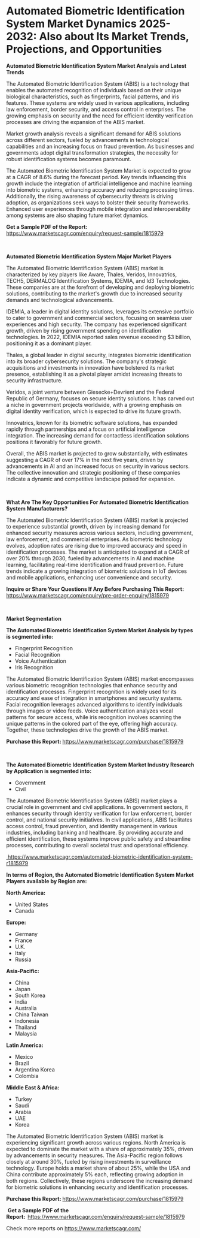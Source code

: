 <p><h1>Automated Biometric Identification System Market Dynamics 2025-2032: Also about Its Market Trends, Projections, and Opportunities</h1></p><p><strong>Automated Biometric Identification System Market Analysis and Latest Trends</strong></p>
<p><p>The Automated Biometric Identification System (ABIS) is a technology that enables the automated recognition of individuals based on their unique biological characteristics, such as fingerprints, facial patterns, and iris features. These systems are widely used in various applications, including law enforcement, border security, and access control in enterprises. The growing emphasis on security and the need for efficient identity verification processes are driving the expansion of the ABIS market. </p><p>Market growth analysis reveals a significant demand for ABIS solutions across different sectors, fueled by advancements in technological capabilities and an increasing focus on fraud prevention. As businesses and governments adopt digital transformation strategies, the necessity for robust identification systems becomes paramount. </p><p>The Automated Biometric Identification System Market is expected to grow at a CAGR of 8.6% during the forecast period. Key trends influencing this growth include the integration of artificial intelligence and machine learning into biometric systems, enhancing accuracy and reducing processing times. Additionally, the rising awareness of cybersecurity threats is driving adoption, as organizations seek ways to bolster their security frameworks. Enhanced user experiences through mobile integration and interoperability among systems are also shaping future market dynamics.</p></p>
<p><strong>Get a Sample PDF of the Report:&nbsp;</strong> <a href="https://www.marketscagr.com/enquiry/request-sample/1815979?utm_campaign=1950&utm_medium=2&utm_source=Github&utm_content=ia&utm_term=10042025&utm_id=automated-biometric-identification-system">https://www.marketscagr.com/enquiry/request-sample/1815979</a></p>
<p>&nbsp;</p>
<p><strong>Automated Biometric Identification System Major Market Players</strong></p>
<p><p>The Automated Biometric Identification System (ABIS) market is characterized by key players like Aware, Thales, Veridos, Innovatrics, TECH5, DERMALOG Identification Systems, IDEMIA, and Id3 Technologies. These companies are at the forefront of developing and deploying biometric solutions, contributing to the market's growth due to increased security demands and technological advancements.</p><p>IDEMIA, a leader in digital identity solutions, leverages its extensive portfolio to cater to government and commercial sectors, focusing on seamless user experiences and high security. The company has experienced significant growth, driven by rising government spending on identification technologies. In 2022, IDEMIA reported sales revenue exceeding $3 billion, positioning it as a dominant player.</p><p>Thales, a global leader in digital security, integrates biometric identification into its broader cybersecurity solutions. The company's strategic acquisitions and investments in innovation have bolstered its market presence, establishing it as a pivotal player amidst increasing threats to security infrastructure.</p><p>Veridos, a joint venture between Giesecke+Devrient and the Federal Republic of Germany, focuses on secure identity solutions. It has carved out a niche in government projects worldwide, with a growing emphasis on digital identity verification, which is expected to drive its future growth.</p><p>Innovatrics, known for its biometric software solutions, has expanded rapidly through partnerships and a focus on artificial intelligence integration. The increasing demand for contactless identification solutions positions it favorably for future growth.</p><p>Overall, the ABIS market is projected to grow substantially, with estimates suggesting a CAGR of over 17% in the next five years, driven by advancements in AI and an increased focus on security in various sectors. The collective innovation and strategic positioning of these companies indicate a dynamic and competitive landscape poised for expansion.</p></p>
<p>&nbsp;</p>
<p><strong>What Are The Key Opportunities For Automated Biometric Identification System Manufacturers?</strong></p>
<p><p>The Automated Biometric Identification System (ABIS) market is projected to experience substantial growth, driven by increasing demand for enhanced security measures across various sectors, including government, law enforcement, and commercial enterprises. As biometric technology evolves, adoption rates are rising due to improved accuracy and speed in identification processes. The market is anticipated to expand at a CAGR of over 20% through 2030, fueled by advancements in AI and machine learning, facilitating real-time identification and fraud prevention. Future trends indicate a growing integration of biometric solutions in IoT devices and mobile applications, enhancing user convenience and security.</p></p>
<p><strong>Inquire or Share Your Questions If Any Before Purchasing This Report:</strong> <a href="https://www.marketscagr.com/enquiry/pre-order-enquiry/1815979?utm_campaign=1950&utm_medium=2&utm_source=Github&utm_content=ia&utm_term=10042025&utm_id=automated-biometric-identification-system">https://www.marketscagr.com/enquiry/pre-order-enquiry/1815979</a></p>
<p>&nbsp;</p>
<p><strong>Market Segmentation</strong></p>
<p><strong>The Automated Biometric Identification System Market Analysis by types is segmented into:</strong></p>
<p><ul><li>Fingerprint Recognition</li><li>Facial Recognition</li><li>Voice Authentication</li><li>Iris Recognition</li></ul></p>
<p><p>The Automated Biometric Identification System (ABIS) market encompasses various biometric recognition technologies that enhance security and identification processes. Fingerprint recognition is widely used for its accuracy and ease of integration in smartphones and security systems. Facial recognition leverages advanced algorithms to identify individuals through images or video feeds. Voice authentication analyzes vocal patterns for secure access, while iris recognition involves scanning the unique patterns in the colored part of the eye, offering high accuracy. Together, these technologies drive the growth of the ABIS market.</p></p>
<p><strong>Purchase this Report:&nbsp;</strong><a href="https://www.marketscagr.com/purchase/1815979?utm_campaign=1950&utm_medium=2&utm_source=Github&utm_content=ia&utm_term=10042025&utm_id=automated-biometric-identification-system">https://www.marketscagr.com/purchase/1815979</a></p>
<p>&nbsp;</p>
<p><strong>The Automated Biometric Identification System Market Industry Research by Application is segmented into:</strong></p>
<p><ul><li>Government</li><li>Civil</li></ul></p>
<p><p>The Automated Biometric Identification System (ABIS) market plays a crucial role in government and civil applications. In government sectors, it enhances security through identity verification for law enforcement, border control, and national security initiatives. In civil applications, ABIS facilitates access control, fraud prevention, and identity management in various industries, including banking and healthcare. By providing accurate and efficient identification, these systems improve public safety and streamline processes, contributing to overall societal trust and operational efficiency.</p></p>
<p><a href="https://www.marketscagr.com/automated-biometric-identification-system-r1815979?utm_campaign=1950&utm_medium=2&utm_source=Github&utm_content=ia&utm_term=10042025&utm_id=automated-biometric-identification-system">&nbsp;https://www.marketscagr.com/automated-biometric-identification-system-r1815979</a></p>
<p><strong>In terms of Region, the Automated Biometric Identification System Market Players available by Region are:</strong></p>
<p>
    <p> <strong> North America: </strong>
        <ul>
            <li>United States</li>
            <li>Canada</li>
        </ul>
        </p> 
    <p> <strong> Europe: </strong>
        <ul>
            <li>Germany</li>
            <li>France</li>
            <li>U.K.</li>
            <li>Italy</li>
            <li>Russia</li>
        </ul>
        </p> 
    <p> <strong> Asia-Pacific: </strong>
        <ul>
            <li>China</li>
            <li>Japan</li>
            <li>South Korea</li>
            <li>India</li>
            <li>Australia</li>
            <li>China Taiwan</li>
            <li>Indonesia</li>
            <li>Thailand</li>
            <li>Malaysia</li>
        </ul>
        </p> 
    <p> <strong> Latin America: </strong>
        <ul>
            <li>Mexico</li>
            <li>Brazil</li>
            <li>Argentina Korea</li>
            <li>Colombia</li>
        </ul>
        </p> 
    <p> <strong> Middle East & Africa: </strong>
        <ul>
            <li>Turkey</li>
            <li>Saudi</li>
            <li>Arabia</li>
            <li>UAE</li>
            <li>Korea</li>
        </ul>
    </p>
    </p>
<p><p>The Automated Biometric Identification System (ABIS) market is experiencing significant growth across various regions. North America is expected to dominate the market with a share of approximately 35%, driven by advancements in security measures. The Asia-Pacific region follows closely at around 30%, fueled by rising investments in surveillance technology. Europe holds a market share of about 25%, while the USA and China contribute approximately 5% each, reflecting growing adoption in both regions. Collectively, these regions underscore the increasing demand for biometric solutions in enhancing security and identification processes.</p></p>
<p><strong>Purchase this Report: </strong><a href="https://www.marketscagr.com/purchase/1815979?utm_campaign=1950&utm_medium=2&utm_source=Github&utm_content=ia&utm_term=10042025&utm_id=automated-biometric-identification-system">https://www.marketscagr.com/purchase/1815979</a></p>
<p>&nbsp;<strong>Get a Sample PDF of the Report:&nbsp;&nbsp;</strong><a href="https://www.marketscagr.com/enquiry/request-sample/1815979?utm_campaign=1950&utm_medium=2&utm_source=Github&utm_content=ia&utm_term=10042025&utm_id=automated-biometric-identification-system">https://www.marketscagr.com/enquiry/request-sample/1815979</a></p>
<p><strong></strong></p>
<p>Check more reports on <a href="https://www.marketscagr.com/?utm_campaign=1950&utm_medium=2&utm_source=Github&utm_content=ia&utm_term=10042025&utm_id=automated-biometric-identification-system">https://www.marketscagr.com/</a></p>